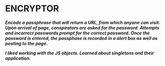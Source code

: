 <h1> ENCRYPTOR </h1>

<h5>Encode a passphrase that will return a URL, from which anyone can visit.  Upon arrival of page, conspirators are asked for the password.  Attempts and incorrect passwords prompt for the correct password.  Once the password is entered, the passphase is recorded in a alert box as well as posting to the page.

I liked working with the JS objects.  Learned about singletons and their application.</h5>
